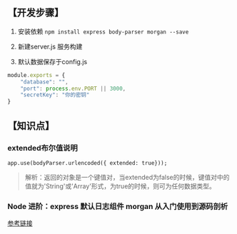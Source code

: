 ## 【开发步骤】
1. 安装依赖
`npm install express body-parser morgan --save`

2. 新建server.js 服务构建

3. 默认数据保存于config.js
```js
module.exports = {
    "database": "",
    "port": process.env.PORT || 3000,
    "secretKey": "你的密钥"
}
```

## 【知识点】

### extended布尔值说明
`app.use(bodyParser.urlencoded({ extended: true}));`
> 解析：返回的对象是一个键值对，当extended为false的时候，键值对中的值就为'String'或'Array'形式，为true的时候，则可为任何数据类型。
### Node 进阶：express 默认日志组件 morgan 从入门使用到源码剖析
[参考链接](http://www.cnblogs.com/chyingp/p/node-learning-guide-express-morgan.html)